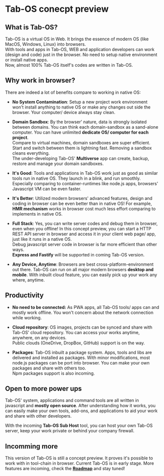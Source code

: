# Tab-OS conecpt preview

## What is Tab-OS?
Tab-OS is a virtual OS in Web. 
It brings the essence of modern OS (like MacOS, Windows, Linux) into browsers.  
With tools and apps in Tab-OS, WEB and application developers can work (design and code) just in the browser. No need to setup native environment or install native apps.   
Now, almost 100% Tab-OS itself's codes are written in Tab-OS.  
  
## Why work in browser?
There are indeed a lot of benefits compare to working in native OS:  
- **No System Contamination**: Setup a new project work environment won't install anything to native OS or make any changes out side the browser. 
Your computer/ device always stay clean. 

- **Domain Sandbox**: By the browser' nature, data is strongly isolated between domains. 
You can think each domain-sandbox as a sand-alone computer. You can have unlimited **dedicate OS/ computer for each project**.  
Compare to virtual machines, domain sandboxes are super efficient.  Start and switch between them is lightning fast. Removing a sandbox cleans everything.   
The under-developing Tab-OS' **Multiverse** app can create, backup, restore and manage your domain sandboxes.  

- **It's Good**: Tools and applications in Tab-OS work just as good as similar tools run in native OS. They launch in a blink, and run smoothly.  
Especially comparing to container-runtimes like node.js apps, browsers' Javascript VM can be even faster. 

- **It's Better**: Utilized modern browsers' advanced features, design and coding in browser can be even better than in native OS! For example, **HMR mechanism** works in browser cost much less effort comparing to implements in native OS.

- **Full Stack**: Yes, you can write server codes and debug them in browser, even when you offline! In this concept preview, you can start a HTTP REST API server in browser and access it in your client web page/ app, just like it runs in a native OS.  
Debug javascript server code in browser is far more efficient than other ways.   
**Express and Fastify** will be supported in coming Tab-OS version.

- **Any Device, Anytime**: Browsers are best cross-platform-environment out there. Tab-OS can run on all major modern browsers **desktop and mobile**. With inbuilt cloud feature, you can easily pick up your work any where, anytime. 

## Productivity
- **No need to be connected:** As PWA apps, all Tab-OS tools/ apps can and mostly work offline. You won't concern about the network connection while working. 

- **Cloud repository**: OS images, projects can be synced and share with Tab-OS' cloud repository. You can access your works anytime, anywhere, on any devices.  
Public clouds (OneDrive, DropBox, GitHub) support is on the way.

- **Packages**: Tab-OS inbuilt a package system. Apps, tools and libs are delivered and installed as packages. With minor modifications, most node.js packages can be port into browser. 
You can make your own packages and share with others too.  
Npm packages support is also incoming.  

## Open to more power ups
Tab-OS' system, applications and command tools are all written in javascript and **mostly open source**. 
After understanding how it works, you can easily make your own tools, add-ons, and applications to aid your work and share with other developers.  

With the incoming **Tab-OS Sub Host** tool, you can host your own Tab-OS server, keep your work private or behind your company firewall.

## Incomming more
This version of Tab-OS is still a concept preview. It proves it's possible to work with in tool-chain in browser. 
Current Tab-OS is in early stage. More features are incoming, check the [**Roadmap**](roadmap.md)  and stay tuned!
